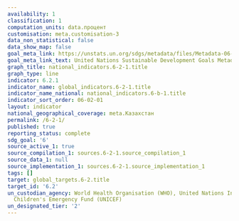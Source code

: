 ```yaml
---
availability: 1
classification: 1
computation_units: data.процент
customisation: meta.customisation-3
data_non_statistical: false
data_show_map: false
goal_meta_link: https://unstats.un.org/sdgs/metadata/files/Metadata-06-02-01.pdf
goal_meta_link_text: United Nations Sustainable Development Goals Metadata (pdf 428kB)
graph_title: national_indicators.6-2-1.title
graph_type: line
indicator: 6.2.1
indicator_name: global_indicators.6-2-1.title
indicator_name_national: national_indicators.6-b-1.title
indicator_sort_order: 06-02-01
layout: indicator
national_geographical_coverage: meta.Казахстан
permalink: /6-2-1/
published: true
reporting_status: complete
sdg_goal: '6'
source_active_1: true
source_compilation_1: sources.6-2-1.source_compilation_1
source_data_1: null
source_implementation_1: sources.6-2-1.source_implementation_1
tags: []
target: global_targets.6-2.title
target_id: '6.2'
un_custodian_agency: World Health Organisation (WHO), United Nations International
  Children's Emergency Fund (UNICEF)
un_designated_tier: '2'
---
```

